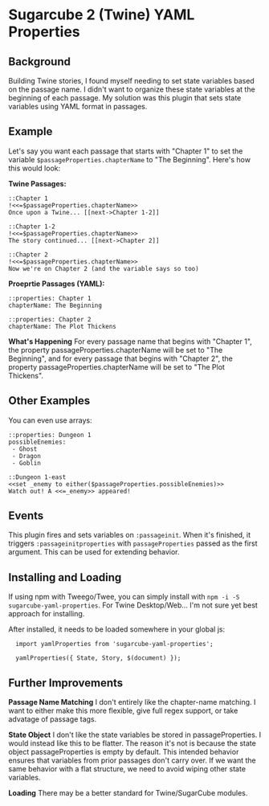 # Sugarcube 2 (Twine) YAML Properties

## Background
Building Twine stories, I found myself needing to set state variables based on the passage name. I didn't want to organize these state variables at the beginning of each passage. My solution was this plugin that sets state variables using YAML format in passages.

## Example
Let's say you want each passage that starts with "Chapter 1" to set the variable `$passageProperties.chapterName` to "The Beginning". Here's how this would look:

**Twine Passages:**
```
::Chapter 1
!<<=$passageProperties.chapterName>>
Once upon a Twine... [[next->Chapter 1-2]]

::Chapter 1-2
!<<=$passageProperties.chapterName>>
The story continued... [[next->Chapter 2]]

::Chapter 2
!<<=$passageProperties.chapterName>>
Now we're on Chapter 2 (and the variable says so too)
```

**Proeprtie Passages (YAML):**
```
::properties: Chapter 1
chapterName: The Beginning

::properties: Chapter 2
chapterName: The Plot Thickens
```

**What's Happening**
For every passage name that begins with "Chapter 1", the property passageProperties.chapterName will be set to "The Beginning", and for every passage that begins with "Chapter 2", the property passageProperties.chapterName will be set to "The Plot Thickens".

## Other Examples
You can even use arrays:
```
::properties: Dungeon 1
possibleEnemies:
 - Ghost
 - Dragon
 - Goblin

::Dungeon 1-east
<<set _enemy to either($passageProperties.possibleEnemies)>>
Watch out! A <<=_enemy>> appeared!
```

## Events
This plugin fires and sets variables on `:passageinit`. When it's finished, it triggers `:passageinitproperties` with `passageProperties` passed as the first argument. This can be used for extending behavior.

## Installing and Loading
If using npm with Tweego/Twee, you can simply install with `npm -i -S sugarcube-yaml-properties`.
For Twine Desktop/Web... I'm not sure yet best approach for installing.

After installed, it needs to be loaded somewhere in your global js:
```
  import yamlProperties from 'sugarcube-yaml-properties';

  yamlProperties({ State, Story, $(document) });
```

## Further Improvements
**Passage Name Matching**
I don't entirely like the chapter-name matching. I want to either make this more flexible, give full regex support, or take advatage of passage tags.

**State Object**
I don't like the state variables be stored in passageProperties. I would instead like this to be flatter. The reason it's not is because the state object passageProperties is empty by default. This intended behavior ensures that variables from prior passages don't carry over. If we want the same behavior with a flat structure, we need to avoid wiping other state variables.

**Loading**
There may be a better standard for Twine/SugarCube modules.